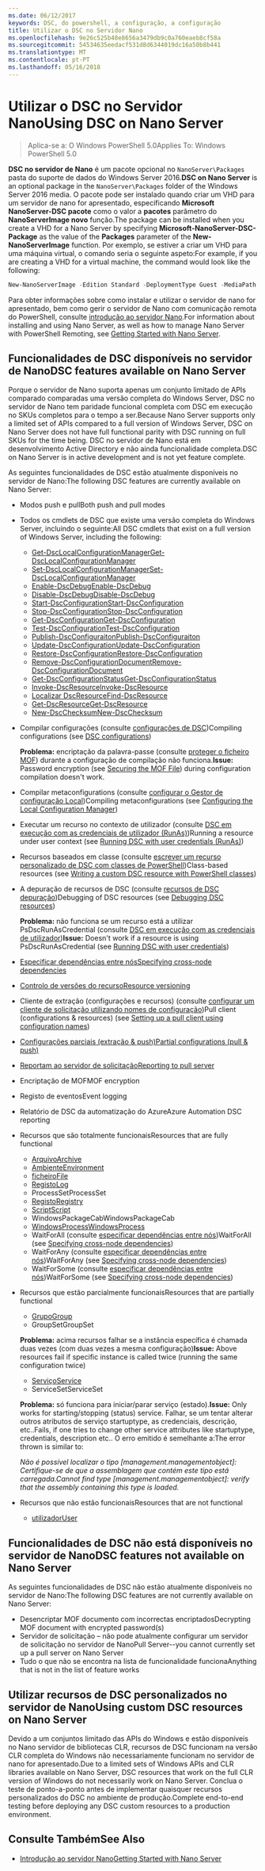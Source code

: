 ```yaml
---
ms.date: 06/12/2017
keywords: DSC, do powershell, a configuração, a configuração
title: Utilizar o DSC no Servidor Nano
ms.openlocfilehash: 9e26c525b48e8656a3479db9c0a760eaeb8cf58a
ms.sourcegitcommit: 54534635eedacf531d8d6344019dc16a50b8b441
ms.translationtype: MT
ms.contentlocale: pt-PT
ms.lasthandoff: 05/16/2018
---
```

# <a name="using-dsc-on-nano-server"></a><span data-ttu-id="f02aa-103">Utilizar o DSC no Servidor Nano</span><span class="sxs-lookup"><span data-stu-id="f02aa-103">Using DSC on Nano Server</span></span>

> <span data-ttu-id="f02aa-104">Aplica-se a: O Windows PowerShell 5.0</span><span class="sxs-lookup"><span data-stu-id="f02aa-104">Applies To: Windows PowerShell 5.0</span></span>

<span data-ttu-id="f02aa-105">**DSC no servidor de Nano** é um pacote opcional no `NanoServer\Packages` pasta do suporte de dados do Windows Server 2016.</span><span class="sxs-lookup"><span data-stu-id="f02aa-105">**DSC on Nano Server** is an optional package in the `NanoServer\Packages` folder of the Windows Server 2016 media.</span></span> <span data-ttu-id="f02aa-106">O pacote pode ser instalado quando criar um VHD para um servidor de nano for apresentado, especificando **Microsoft NanoServer-DSC pacote** como o valor a **pacotes** parâmetro do **NanoServerImage novo**  função.</span><span class="sxs-lookup"><span data-stu-id="f02aa-106">The package can be installed when you create a VHD for a Nano Server by specifying **Microsoft-NanoServer-DSC-Package** as the value of the **Packages** parameter of the **New-NanoServerImage** function.</span></span> <span data-ttu-id="f02aa-107">Por exemplo, se estiver a criar um VHD para uma máquina virtual, o comando seria o seguinte aspeto:</span><span class="sxs-lookup"><span data-stu-id="f02aa-107">For example, if you are creating a VHD for a virtual machine, the command would look like the following:</span></span>

```powershell
New-NanoServerImage -Edition Standard -DeploymentType Guest -MediaPath f:\ -BasePath .\Base -TargetPath .\Nano1\Nano.vhd -ComputerName Nano1 -Packages Microsoft-NanoServer-DSC-Package
```

<span data-ttu-id="f02aa-108">Para obter informações sobre como instalar e utilizar o servidor de nano for apresentado, bem como gerir o servidor de Nano com comunicação remota do PowerShell, consulte [introdução ao servidor Nano](https://technet.microsoft.com/library/mt126167.aspx).</span><span class="sxs-lookup"><span data-stu-id="f02aa-108">For information about installing and using Nano Server, as well as how to manage Nano Server with PowerShell Remoting, see [Getting Started with Nano Server](https://technet.microsoft.com/library/mt126167.aspx).</span></span>


## <a name="dsc-features-available-on-nano-server"></a><span data-ttu-id="f02aa-109">Funcionalidades de DSC disponíveis no servidor de Nano</span><span class="sxs-lookup"><span data-stu-id="f02aa-109">DSC features available on Nano Server</span></span>

 <span data-ttu-id="f02aa-110">Porque o servidor de Nano suporta apenas um conjunto limitado de APIs comparado comparadas uma versão completa do Windows Server, DSC no servidor de Nano tem paridade funcional completa com DSC em execução no SKUs completos para o tempo a ser.</span><span class="sxs-lookup"><span data-stu-id="f02aa-110">Because Nano Server supports only a limited set of APIs compared to a full version of Windows Server, DSC on Nano Server does not have full functional parity with DSC running on full SKUs for the time being.</span></span> <span data-ttu-id="f02aa-111">DSC no servidor de Nano está em desenvolvimento Active Directory e não ainda funcionalidade completa.</span><span class="sxs-lookup"><span data-stu-id="f02aa-111">DSC on Nano Server is in active development and is not yet feature complete.</span></span>

 <span data-ttu-id="f02aa-112">As seguintes funcionalidades de DSC estão atualmente disponíveis no servidor de Nano:</span><span class="sxs-lookup"><span data-stu-id="f02aa-112">The following DSC features are currently available on Nano Server:</span></span>


* <span data-ttu-id="f02aa-113">Modos push e pull</span><span class="sxs-lookup"><span data-stu-id="f02aa-113">Both push and pull modes</span></span>

* <span data-ttu-id="f02aa-114">Todos os cmdlets de DSC que existe uma versão completa do Windows Server, incluindo o seguinte:</span><span class="sxs-lookup"><span data-stu-id="f02aa-114">All DSC cmdlets that exist on a full version of Windows Server, including the following:</span></span>
  * [<span data-ttu-id="f02aa-115">Get-DscLocalConfigurationManager</span><span class="sxs-lookup"><span data-stu-id="f02aa-115">Get-DscLocalConfigurationManager</span></span>](https://technet.microsoft.com/library/dn407378.aspx)
  * [<span data-ttu-id="f02aa-116">Set-DscLocalConfigurationManager</span><span class="sxs-lookup"><span data-stu-id="f02aa-116">Set-DscLocalConfigurationManager</span></span>](https://technet.microsoft.com/library/dn521621.aspx)
  * [<span data-ttu-id="f02aa-117">Enable-DscDebug</span><span class="sxs-lookup"><span data-stu-id="f02aa-117">Enable-DscDebug</span></span>](https://technet.microsoft.com/en-us/library/mt517870.aspx)
  * [<span data-ttu-id="f02aa-118">Disable-DscDebug</span><span class="sxs-lookup"><span data-stu-id="f02aa-118">Disable-DscDebug</span></span>](https://technet.microsoft.com/en-us/library/mt517872.aspx)
  * [<span data-ttu-id="f02aa-119">Start-DscConfiguration</span><span class="sxs-lookup"><span data-stu-id="f02aa-119">Start-DscConfiguration</span></span>](https://technet.microsoft.com/en-us/library/dn521623.aspx)
  * [<span data-ttu-id="f02aa-120">Stop-DscConfiguration</span><span class="sxs-lookup"><span data-stu-id="f02aa-120">Stop-DscConfiguration</span></span>](https://technet.microsoft.com/en-us/library/mt143542.aspx)
  * [<span data-ttu-id="f02aa-121">Get-DscConfiguration</span><span class="sxs-lookup"><span data-stu-id="f02aa-121">Get-DscConfiguration</span></span>](https://technet.microsoft.com/en-us/library/dn407379.aspx)
  * [<span data-ttu-id="f02aa-122">Test-DscConfiguration</span><span class="sxs-lookup"><span data-stu-id="f02aa-122">Test-DscConfiguration</span></span>](https://technet.microsoft.com/en-us/library/dn407382.aspx)
  * [<span data-ttu-id="f02aa-123">Publish-DscConfiguraiton</span><span class="sxs-lookup"><span data-stu-id="f02aa-123">Publish-DscConfiguraiton</span></span>](https://technet.microsoft.com/en-us/library/mt517875.aspx)
  * [<span data-ttu-id="f02aa-124">Update-DscConfiguration</span><span class="sxs-lookup"><span data-stu-id="f02aa-124">Update-DscConfiguration</span></span>](https://technet.microsoft.com/en-us/library/mt143541.aspx)
  * [<span data-ttu-id="f02aa-125">Restore-DscConfiguration</span><span class="sxs-lookup"><span data-stu-id="f02aa-125">Restore-DscConfiguration</span></span>](https://technet.microsoft.com/en-us/library/dn407383.aspx)
  * [<span data-ttu-id="f02aa-126">Remove-DscConfigurationDocument</span><span class="sxs-lookup"><span data-stu-id="f02aa-126">Remove-DscConfigurationDocument</span></span>](https://technet.microsoft.com/en-us/library/mt143544.aspx)
  * [<span data-ttu-id="f02aa-127">Get-DscConfigurationStatus</span><span class="sxs-lookup"><span data-stu-id="f02aa-127">Get-DscConfigurationStatus</span></span>](https://technet.microsoft.com/en-us/library/mt517868.aspx)
  * [<span data-ttu-id="f02aa-128">Invoke-DscResource</span><span class="sxs-lookup"><span data-stu-id="f02aa-128">Invoke-DscResource</span></span>](https://technet.microsoft.com/en-us/library/mt517869.aspx)
  * [<span data-ttu-id="f02aa-129">Localizar DscResource</span><span class="sxs-lookup"><span data-stu-id="f02aa-129">Find-DscResource</span></span>](https://technet.microsoft.com/en-us/library/mt517874.aspx)
  * [<span data-ttu-id="f02aa-130">Get-DscResource</span><span class="sxs-lookup"><span data-stu-id="f02aa-130">Get-DscResource</span></span>](https://technet.microsoft.com/en-us/library/dn521625.aspx)
  * [<span data-ttu-id="f02aa-131">New-DscChecksum</span><span class="sxs-lookup"><span data-stu-id="f02aa-131">New-DscChecksum</span></span>](https://technet.microsoft.com/en-us/library/dn521622.aspx)

* <span data-ttu-id="f02aa-132">Compilar configurações (consulte [configurações de DSC](configurations.md))</span><span class="sxs-lookup"><span data-stu-id="f02aa-132">Compiling configurations (see [DSC configurations](configurations.md))</span></span>

  <span data-ttu-id="f02aa-133">**Problema:** encriptação da palavra-passe (consulte [proteger o ficheiro MOF](securemof.md)) durante a configuração de compilação não funciona.</span><span class="sxs-lookup"><span data-stu-id="f02aa-133">**Issue:** Password encryption (see [Securing the MOF File](securemof.md)) during configuration compilation doesn't work.</span></span>

* <span data-ttu-id="f02aa-134">Compilar metaconfigurations (consulte [configurar o Gestor de configuração Local](metaConfig.md))</span><span class="sxs-lookup"><span data-stu-id="f02aa-134">Compiling metaconfigurations (see [Configuring the Local Configuration Manager](metaConfig.md))</span></span>

* <span data-ttu-id="f02aa-135">Executar um recurso no contexto de utilizador (consulte [DSC em execução com as credenciais de utilizador (RunAs)](runAsUser.md))</span><span class="sxs-lookup"><span data-stu-id="f02aa-135">Running a resource under user context (see [Running DSC with user credentials (RunAs)](runAsUser.md))</span></span>

* <span data-ttu-id="f02aa-136">Recursos baseados em classe (consulte [escrever um recurso personalizado de DSC com classes de PowerShell](authoringResourceClass.md))</span><span class="sxs-lookup"><span data-stu-id="f02aa-136">Class-based resources (see [Writing a custom DSC resource with PowerShell classes](authoringResourceClass.md))</span></span>

* <span data-ttu-id="f02aa-137">A depuração de recursos de DSC (consulte [recursos de DSC depuração](debugresource.md))</span><span class="sxs-lookup"><span data-stu-id="f02aa-137">Debugging of DSC resources (see [Debugging DSC resources](debugresource.md))</span></span>

  <span data-ttu-id="f02aa-138">**Problema:** não funciona se um recurso está a utilizar PsDscRunAsCredential (consulte [DSC em execução com as credenciais de utilizador](runAsUser.md))</span><span class="sxs-lookup"><span data-stu-id="f02aa-138">**Issue:** Doesn't work if a resource is using PsDscRunAsCredential (see [Running DSC with user credentials](runAsUser.md))</span></span>

* [<span data-ttu-id="f02aa-139">Especificar dependências entre nós</span><span class="sxs-lookup"><span data-stu-id="f02aa-139">Specifying cross-node dependencies</span></span>](crossNodeDependencies.md)

* [<span data-ttu-id="f02aa-140">Controlo de versões do recurso</span><span class="sxs-lookup"><span data-stu-id="f02aa-140">Resource versioning</span></span>](sxsResource.md)

* <span data-ttu-id="f02aa-141">Cliente de extração (configurações e recursos) (consulte [configurar um cliente de solicitação utilizando nomes de configuração](pullClientConfigNames.md))</span><span class="sxs-lookup"><span data-stu-id="f02aa-141">Pull client (configurations & resources) (see [Setting up a pull client using configuration names](pullClientConfigNames.md))</span></span>

* [<span data-ttu-id="f02aa-142">Configurações parciais (extração & push)</span><span class="sxs-lookup"><span data-stu-id="f02aa-142">Partial configurations (pull & push)</span></span>](partialConfigs.md)

* [<span data-ttu-id="f02aa-143">Reportam ao servidor de solicitação</span><span class="sxs-lookup"><span data-stu-id="f02aa-143">Reporting to pull server</span></span>](reportServer.md)

* <span data-ttu-id="f02aa-144">Encriptação de MOF</span><span class="sxs-lookup"><span data-stu-id="f02aa-144">MOF encryption</span></span>

* <span data-ttu-id="f02aa-145">Registo de eventos</span><span class="sxs-lookup"><span data-stu-id="f02aa-145">Event logging</span></span>

* <span data-ttu-id="f02aa-146">Relatório de DSC da automatização do Azure</span><span class="sxs-lookup"><span data-stu-id="f02aa-146">Azure Automation DSC reporting</span></span>

* <span data-ttu-id="f02aa-147">Recursos que são totalmente funcionais</span><span class="sxs-lookup"><span data-stu-id="f02aa-147">Resources that are fully functional</span></span>
  * [<span data-ttu-id="f02aa-148">Arquivo</span><span class="sxs-lookup"><span data-stu-id="f02aa-148">Archive</span></span>](archiveResource.md)
  * [<span data-ttu-id="f02aa-149">Ambiente</span><span class="sxs-lookup"><span data-stu-id="f02aa-149">Environment</span></span>](environmentResource.md)
  * [<span data-ttu-id="f02aa-150">ficheiro</span><span class="sxs-lookup"><span data-stu-id="f02aa-150">File</span></span>](fileResource.md)
  * [<span data-ttu-id="f02aa-151">Registo</span><span class="sxs-lookup"><span data-stu-id="f02aa-151">Log</span></span>](logResource.md)
  * <span data-ttu-id="f02aa-152">ProcessSet</span><span class="sxs-lookup"><span data-stu-id="f02aa-152">ProcessSet</span></span>
  * [<span data-ttu-id="f02aa-153">Registo</span><span class="sxs-lookup"><span data-stu-id="f02aa-153">Registry</span></span>](registryResource.md)
  * [<span data-ttu-id="f02aa-154">Script</span><span class="sxs-lookup"><span data-stu-id="f02aa-154">Script</span></span>](scriptResource.md)
  * <span data-ttu-id="f02aa-155">WindowsPackageCab</span><span class="sxs-lookup"><span data-stu-id="f02aa-155">WindowsPackageCab</span></span>
  * [<span data-ttu-id="f02aa-156">WindowsProcess</span><span class="sxs-lookup"><span data-stu-id="f02aa-156">WindowsProcess</span></span>](windowsProcessResource.md)
  * <span data-ttu-id="f02aa-157">WaitForAll (consulte [especificar dependências entre nós](crossNodeDependencies.md))</span><span class="sxs-lookup"><span data-stu-id="f02aa-157">WaitForAll (see [Specifying cross-node dependencies](crossNodeDependencies.md))</span></span>
  * <span data-ttu-id="f02aa-158">WaitForAny (consulte [especificar dependências entre nós](crossNodeDependencies.md))</span><span class="sxs-lookup"><span data-stu-id="f02aa-158">WaitForAny (see [Specifying cross-node dependencies](crossNodeDependencies.md))</span></span>
  * <span data-ttu-id="f02aa-159">WaitForSome (consulte [especificar dependências entre nós](crossNodeDependencies.md))</span><span class="sxs-lookup"><span data-stu-id="f02aa-159">WaitForSome (see [Specifying cross-node dependencies](crossNodeDependencies.md))</span></span>

* <span data-ttu-id="f02aa-160">Recursos que estão parcialmente funcionais</span><span class="sxs-lookup"><span data-stu-id="f02aa-160">Resources that are partially functional</span></span>
  * [<span data-ttu-id="f02aa-161">Grupo</span><span class="sxs-lookup"><span data-stu-id="f02aa-161">Group</span></span>](groupResource.md)
  * <span data-ttu-id="f02aa-162">GroupSet</span><span class="sxs-lookup"><span data-stu-id="f02aa-162">GroupSet</span></span>

  <span data-ttu-id="f02aa-163">**Problema:** acima recursos falhar se a instância específica é chamada duas vezes (com duas vezes a mesma configuração)</span><span class="sxs-lookup"><span data-stu-id="f02aa-163">**Issue:** Above resources fail if specific instance is called twice (running the same configuration twice)</span></span>

  * [<span data-ttu-id="f02aa-164">Serviço</span><span class="sxs-lookup"><span data-stu-id="f02aa-164">Service</span></span>](serviceResource.md)
  * <span data-ttu-id="f02aa-165">ServiceSet</span><span class="sxs-lookup"><span data-stu-id="f02aa-165">ServiceSet</span></span>

  <span data-ttu-id="f02aa-166">**Problema:** só funciona para iniciar/parar serviço (estado).</span><span class="sxs-lookup"><span data-stu-id="f02aa-166">**Issue:** Only works for starting/stopping (status) service.</span></span> <span data-ttu-id="f02aa-167">Falhar, se um tentar alterar outros atributos de serviço startuptype, as credenciais, descrição, etc..</span><span class="sxs-lookup"><span data-stu-id="f02aa-167">Fails, if one tries to change other service attributes like startuptype, credentials, description etc..</span></span> <span data-ttu-id="f02aa-168">O erro emitido é semelhante a:</span><span class="sxs-lookup"><span data-stu-id="f02aa-168">The error thrown is similar to:</span></span>

  <span data-ttu-id="f02aa-169">*Não é possível localizar o tipo [management.managementobject]: Certifique-se de que a assemblagem que contém este tipo está carregada.*</span><span class="sxs-lookup"><span data-stu-id="f02aa-169">*Cannot find type [management.managementobject]: verify that the assembly containing this type is loaded.*</span></span>

* <span data-ttu-id="f02aa-170">Recursos que não estão funcionais</span><span class="sxs-lookup"><span data-stu-id="f02aa-170">Resources that are not functional</span></span>
  * [<span data-ttu-id="f02aa-171">utilizador</span><span class="sxs-lookup"><span data-stu-id="f02aa-171">User</span></span>](userResource.md)


## <a name="dsc-features-not-available-on-nano-server"></a><span data-ttu-id="f02aa-172">Funcionalidades de DSC não está disponíveis no servidor de Nano</span><span class="sxs-lookup"><span data-stu-id="f02aa-172">DSC features not available on Nano Server</span></span>

<span data-ttu-id="f02aa-173">As seguintes funcionalidades de DSC não estão atualmente disponíveis no servidor de Nano:</span><span class="sxs-lookup"><span data-stu-id="f02aa-173">The following DSC features are not currently available on Nano Server:</span></span>

* <span data-ttu-id="f02aa-174">Desencriptar MOF documento com incorrectas encriptados</span><span class="sxs-lookup"><span data-stu-id="f02aa-174">Decrypting MOF document with encrypted password(s)</span></span>
* <span data-ttu-id="f02aa-175">Servidor de solicitação – não pode atualmente configurar um servidor de solicitação no servidor de Nano</span><span class="sxs-lookup"><span data-stu-id="f02aa-175">Pull Server--you cannot currently set up a pull server on Nano Server</span></span>
* <span data-ttu-id="f02aa-176">Tudo o que não se encontra na lista de funcionalidade funciona</span><span class="sxs-lookup"><span data-stu-id="f02aa-176">Anything that is not in the list of feature works</span></span>

## <a name="using-custom-dsc-resources-on-nano-server"></a><span data-ttu-id="f02aa-177">Utilizar recursos de DSC personalizados no servidor de Nano</span><span class="sxs-lookup"><span data-stu-id="f02aa-177">Using custom DSC resources on Nano Server</span></span>

<span data-ttu-id="f02aa-178">Devido a um conjuntos limitado das APIs do Windows e estão disponíveis no Nano servidor de bibliotecas CLR, recursos de DSC funcionam na versão CLR completa do Windows não necessariamente funcionam no servidor de nano for apresentado.</span><span class="sxs-lookup"><span data-stu-id="f02aa-178">Due to a limited sets of Windows APIs and CLR libraries available on Nano Server, DSC resources that work on the full CLR version of Windows do not necessarily work on Nano Server.</span></span>
<span data-ttu-id="f02aa-179">Conclua o teste de ponto-a-ponto antes de implementar quaisquer recursos personalizados do DSC no ambiente de produção.</span><span class="sxs-lookup"><span data-stu-id="f02aa-179">Complete end-to-end testing before deploying any DSC custom resources to a production environment.</span></span>

## <a name="see-also"></a><span data-ttu-id="f02aa-180">Consulte Também</span><span class="sxs-lookup"><span data-stu-id="f02aa-180">See Also</span></span>
- [<span data-ttu-id="f02aa-181">Introdução ao servidor Nano</span><span class="sxs-lookup"><span data-stu-id="f02aa-181">Getting Started with Nano Server</span></span>](https://technet.microsoft.com/library/mt126167.aspx)